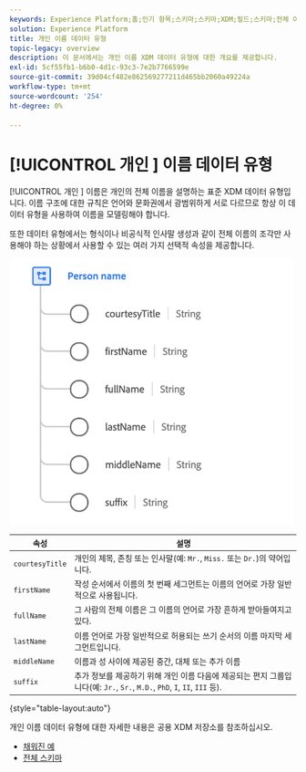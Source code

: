 ```yaml
---
keywords: Experience Platform;홈;인기 항목;스키마;스키마;XDM;필드;스키마;전체 이름;xdm:fullName;이름;이름;데이터 유형;데이터 유형;데이터 유형;
solution: Experience Platform
title: 개인 이름 데이터 유형
topic-legacy: overview
description: 이 문서에서는 개인 이름 XDM 데이터 유형에 대한 개요를 제공합니다.
exl-id: 5cf55fb1-b6b0-4d1c-93c3-7e2b7766599e
source-git-commit: 39d04cf482e862569277211d465bb2060a49224a
workflow-type: tm+mt
source-wordcount: '254'
ht-degree: 0%

---
```


# [!UICONTROL 개인 ] 이름 데이터 유형

[!UICONTROL 개인 ] 이름은 개인의 전체 이름을 설명하는 표준 XDM 데이터 유형입니다. 이름 구조에 대한 규칙은 언어와 문화권에서 광범위하게 서로 다르므로 항상 이 데이터 유형을 사용하여 이름을 모델링해야 합니다.

또한 데이터 유형에서는 형식이나 비공식적 인사말 생성과 같이 전체 이름의 조각만 사용해야 하는 상황에서 사용할 수 있는 여러 가지 선택적 속성을 제공합니다.

<img src="../images/data-types/person-name.png" width="500" /><br />

| 속성 | 설명 |
| --- | --- |
| `courtesyTitle` | 개인의 제목, 존칭 또는 인사말(예: `Mr.`, `Miss.` 또는 `Dr.`)의 약어입니다. |
| `firstName` | 작성 순서에서 이름의 첫 번째 세그먼트는 이름의 언어로 가장 일반적으로 사용됩니다. |
| `fullName` | 그 사람의 전체 이름은 그 이름의 언어로 가장 흔하게 받아들여지고 있다. |
| `lastName` | 이름 언어로 가장 일반적으로 허용되는 쓰기 순서의 이름 마지막 세그먼트입니다. |
| `middleName` | 이름과 성 사이에 제공된 중간, 대체 또는 추가 이름 |
| `suffix` | 추가 정보를 제공하기 위해 개인 이름 다음에 제공되는 편지 그룹입니다(예: `Jr.`, `Sr.`, `M.D.`, `PhD`, `I`, `II`, `III` 등). |

{style=&quot;table-layout:auto&quot;}

개인 이름 데이터 유형에 대한 자세한 내용은 공용 XDM 저장소를 참조하십시오.

* [채워진 예](https://github.com/adobe/xdm/blob/master/components/datatypes/person-name.example.1.json)
* [전체 스키마](https://github.com/adobe/xdm/blob/master/components/datatypes/person-name.schema.json)
